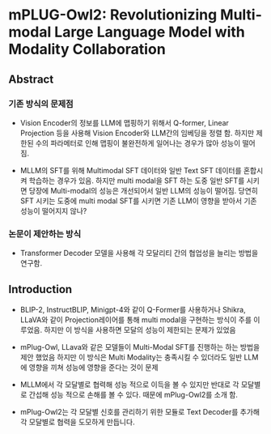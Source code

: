 # mPLUG-Owl2: Revolutionizing Multi-modal Large Language Model with Modality Collaboration

## Abstract

### 기존 방식의 문제점

- Vision Encoder의 정보를 LLM에 맵핑하기 위해서 Q-former, Linear Projection 등을 사용해 Vision Encoder와 LLM간의 임베딩을 정렬 함.
하지만 제한된 수의 파라메터로 인해 맵핑이 불완전하게 일어나는 경우가 많아 성능이 떨어짐.

- MLLM의 SFT를 위해 Multimodal SFT 데이터와 일반 Text SFT 데이터를 혼합시켜 학습하는 경우가 있음.
하지만 multi modal을 SFT 하는 도중 일반 SFT를 시키면 당장에 Multi-modal의 성능은 개선되어서 일반 LLM의 성능이 떨어짐.
당연히 SFT 시키는 도중에 multi modal SFT를 시키면 기존 LLM이 영향을 받아서 기존 성능이 떨어지지 않나?

### 논문이 제안하는 방식

- Transformer Decoder 모델을 사용해 각 모달리티 간의 협업성을 늘리는 방법을 연구함.

## Introduction

- BLIP-2, InstructBLIP, Minigpt-4와 같이 Q-Former를 사용하거나 Shikra, LLaVA와 같이 Projection레이어를 통해 multi modal을 구현하는 방식이 주를 이루었음.
    하지만 이 방식을 사용하면 모달의 성능이 제한되는 문제가 있었음

- mPlug-Owl, LLava와 같은 모델들이 Multi-Modal SFT를 진행하는 하는 방법을 제안 했었음
    하지만 이 방식은 Multi Modality는 충족시킬 수 있더라도 일반 LLM에 영향을 끼쳐 성능에 영향을 준다는 것이 문제

- MLLM에서 각 모달별로 협력해 성능 적으로 이득을 볼 수 있지만 반대로 각 모달별로 간섭해 성능 적으로 손해를 볼 수 있다.
    때문에 mPlug-Owl2를 소개 함.

- mPlug-Owl2는 각 모달별 신호를 관리하기 위한 모듈로 Text Decoder를 추가해 각 모달별로 협력을 도모하게 만듭니다.
